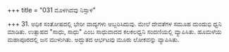 +++
title = "031 ಮೊಳಗಿದವು ನಿಸ್ಸಾಳ"

+++
31. ಅಧಿಕ ಸಂತೋಷದಲ್ಲಿ ಭೇರೀ ವಾದ್ಯಗಳು ಅಬ್ಬರಿಸಿದುವು. ಮೇಲೆ ದೇವತೆಗಳ ಸಮೂಹ ದುಂದುಭಿ ಧ್ವನಿ ಮಾಡಿತು. ಉತ್ಸಾಹದ "ಸಾಧು, ಸಾಧು" ಎಂಬ ಸಾಧುವಾದದ ಕಲಕಲಧ್ವನಿ ಸಂದಣಿಯಲ್ಲಿ ವ್ಯಾಪಿಸಿತು. ಹೂಮಳೆಯ ಮಹಾಪೂರದಲ್ಲಿ  ಜನ ಮುಳುಗಿತು. ಅದ್ಭುತದ ಆರ್ಭಟವು ಮೂರು ಲೋಕವನ್ನು ವ್ಯಾಪಿಸಿತು.